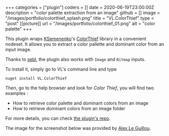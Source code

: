 +++
categories = ["plugin"]
coders = []
date = 2020-06-19T23:00:00Z
description = "color palette extraction from an image"
github = []
image = "/images/portfolio/colorthief_splash.png"
title = "VL.ColorThief"
type = "post"
[[picture]]
url = "/images/portfolio/colorthief_01.png"
alt = "color palette"
+++

This plugin wraps [KSemenenko](https://github.com/KSemenenko)'s [ColorThief](https://github.com/KSemenenko/ColorThief) library in a convenient nodeset. It allows you to extract a color pallette and dominant color from an input image.

Thanks to [sebl](https://github.com/sebllll/), the plugin also works with `Image` and `Bitmap` inputs.

To install it, simply go to VL's command line and type

```
nuget install VL.ColorThief
```

Then, go to the help browser and look for _Color Thief_, you will find two examples :

- How to retrieve color palette and dominant colors from an image
- How to retrieve dominant colors from an image folder

For more details, you can check [the plugin's repo](https://github.com/sebescudie/VL.ColorThief).

The image for the screenshot below was provided by [Alex Le Guillou](https://alexleguillou.com/).